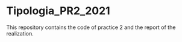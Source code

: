 # Tipologia_PR2_2021
This repository contains the code of practice 2 and the report of the realization.
